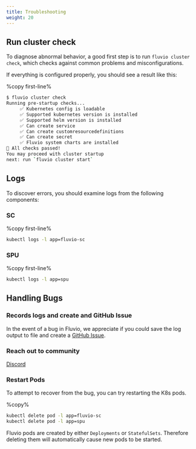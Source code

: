 ```yaml
---
title: Troubleshooting
weight: 20
---
```


## Run cluster check

To diagnose abnormal behavior, a good first step is to run `fluvio cluster check`, which checks against common problems and misconfigurations. 

If everything is configured properly, you should see a result like this:

%copy first-line%
```bash
$ fluvio cluster check
Running pre-startup checks...
     ✅ Kubernetes config is loadable
     ✅ Supported kubernetes version is installed
     ✅ Supported helm version is installed
     ✅ Can create service
     ✅ Can create customresourcedefinitions
     ✅ Can create secret
     ✅ Fluvio system charts are installed
🎉 All checks passed!
You may proceed with cluster startup
next: run `fluvio cluster start`
```

## Logs

To discover errors, you should examine logs from the following components:

### SC
%copy first-line%
```bash
kubectl logs -l app=fluvio-sc
```
### SPU
%copy first-line%
```bash
kubectl logs -l app=spu
```

## Handling Bugs

### Records logs and create and GitHub Issue

In the event of a bug in Fluvio, we appreciate if you could save the log output to file and create a [GitHub Issue](https://github.com/infinyon/fluvio/issues/new?assignees=&labels=bug&template=bug_report.md&title=%5BBug%5D%3A).

### Reach out to community

[Discord](https://discord.gg/zHsWBt5Z2n)

### Restart Pods

To attempt to recover from the bug, you can try restarting the K8s pods. 

%copy%
```bash
kubectl delete pod -l app=fluvio-sc
kubectl delete pod -l app=spu
```

Fluvio pods are created by either `Deployments` or `StatefulSets`. Therefore deleting them will automatically cause new pods to be started.
